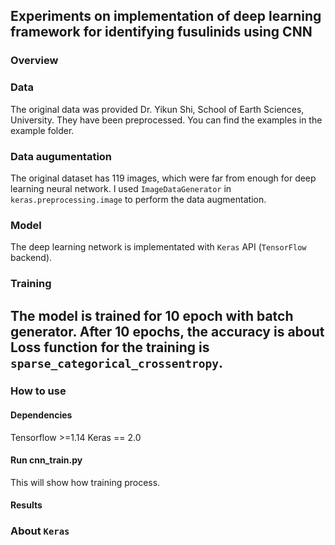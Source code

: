 ## Experiments on implementation of deep learning framework for identifying fusulinids using CNN

### Overview

### Data

The original data was provided Dr. Yikun Shi, School of Earth Sciences, University. They have been preprocessed.
You can find the examples in the example folder.
### Data augumentation

The original dataset has 119 images, which were far from enough for deep learning neural network. I used `ImageDataGenerator` in `keras.preprocessing.image` to perform the data augmentation.

### Model

The deep learning network is implementated with `Keras` API (`TensorFlow` backend).

### Training

The model is trained for 10 epoch with batch generator.
After 10 epochs, the accuracy is about
Loss function for the training is `sparse_categorical_crossentropy`.
-----------------------------------
### How to use

#### Dependencies

  Tensorflow >=1.14
  Keras == 2.0

#### Run cnn_train.py

This will show how training process.

#### Results

### About `Keras`

